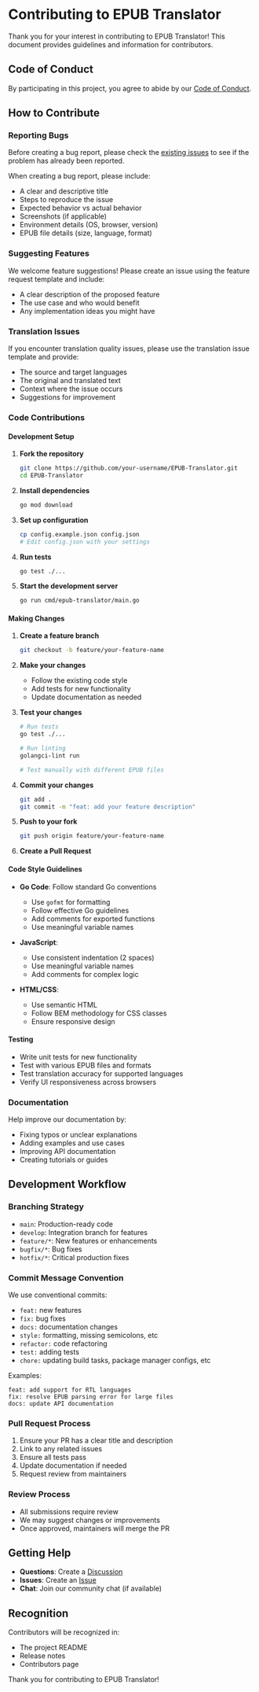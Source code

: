 # Contributing to EPUB Translator

Thank you for your interest in contributing to EPUB Translator! This document provides guidelines and information for contributors.

## Code of Conduct

By participating in this project, you agree to abide by our [Code of Conduct](CODE_OF_CONDUCT.md).

## How to Contribute

### Reporting Bugs

Before creating a bug report, please check the [existing issues](https://github.com/Mazafard/EPUB-Translator/issues) to see if the problem has already been reported.

When creating a bug report, please include:
- A clear and descriptive title
- Steps to reproduce the issue
- Expected behavior vs actual behavior
- Screenshots (if applicable)
- Environment details (OS, browser, version)
- EPUB file details (size, language, format)

### Suggesting Features

We welcome feature suggestions! Please create an issue using the feature request template and include:
- A clear description of the proposed feature
- The use case and who would benefit
- Any implementation ideas you might have

### Translation Issues

If you encounter translation quality issues, please use the translation issue template and provide:
- The source and target languages
- The original and translated text
- Context where the issue occurs
- Suggestions for improvement

### Code Contributions

#### Development Setup

1. **Fork the repository**
   ```bash
   git clone https://github.com/your-username/EPUB-Translator.git
   cd EPUB-Translator
   ```

2. **Install dependencies**
   ```bash
   go mod download
   ```

3. **Set up configuration**
   ```bash
   cp config.example.json config.json
   # Edit config.json with your settings
   ```

4. **Run tests**
   ```bash
   go test ./...
   ```

5. **Start the development server**
   ```bash
   go run cmd/epub-translator/main.go
   ```

#### Making Changes

1. **Create a feature branch**
   ```bash
   git checkout -b feature/your-feature-name
   ```

2. **Make your changes**
   - Follow the existing code style
   - Add tests for new functionality
   - Update documentation as needed

3. **Test your changes**
   ```bash
   # Run tests
   go test ./...
   
   # Run linting
   golangci-lint run
   
   # Test manually with different EPUB files
   ```

4. **Commit your changes**
   ```bash
   git add .
   git commit -m "feat: add your feature description"
   ```

5. **Push to your fork**
   ```bash
   git push origin feature/your-feature-name
   ```

6. **Create a Pull Request**

#### Code Style Guidelines

- **Go Code**: Follow standard Go conventions
  - Use `gofmt` for formatting
  - Follow effective Go guidelines
  - Add comments for exported functions
  - Use meaningful variable names

- **JavaScript**: 
  - Use consistent indentation (2 spaces)
  - Use meaningful variable names
  - Add comments for complex logic

- **HTML/CSS**:
  - Use semantic HTML
  - Follow BEM methodology for CSS classes
  - Ensure responsive design

#### Testing

- Write unit tests for new functionality
- Test with various EPUB files and formats
- Test translation accuracy for supported languages
- Verify UI responsiveness across browsers

### Documentation

Help improve our documentation by:
- Fixing typos or unclear explanations
- Adding examples and use cases
- Improving API documentation
- Creating tutorials or guides

## Development Workflow

### Branching Strategy

- `main`: Production-ready code
- `develop`: Integration branch for features
- `feature/*`: New features or enhancements
- `bugfix/*`: Bug fixes
- `hotfix/*`: Critical production fixes

### Commit Message Convention

We use conventional commits:

- `feat:` new features
- `fix:` bug fixes
- `docs:` documentation changes
- `style:` formatting, missing semicolons, etc
- `refactor:` code refactoring
- `test:` adding tests
- `chore:` updating build tasks, package manager configs, etc

Examples:
```
feat: add support for RTL languages
fix: resolve EPUB parsing error for large files
docs: update API documentation
```

### Pull Request Process

1. Ensure your PR has a clear title and description
2. Link to any related issues
3. Ensure all tests pass
4. Update documentation if needed
5. Request review from maintainers

### Review Process

- All submissions require review
- We may suggest changes or improvements
- Once approved, maintainers will merge the PR

## Getting Help

- **Questions**: Create a [Discussion](https://github.com/Mazafard/EPUB-Translator/discussions)
- **Issues**: Create an [Issue](https://github.com/Mazafard/EPUB-Translator/issues)
- **Chat**: Join our community chat (if available)

## Recognition

Contributors will be recognized in:
- The project README
- Release notes
- Contributors page

Thank you for contributing to EPUB Translator!